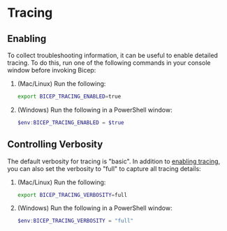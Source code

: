 # Tracing

## Enabling
To collect troubleshooting information, it can be useful to enable detailed tracing. To do this, run one of the following commands in your console window before invoking Bicep:

1. (Mac/Linux) Run the following:
   ```sh
   export BICEP_TRACING_ENABLED=true
   ```
1. (Windows) Run the following in a PowerShell window:
   ```powershell
   $env:BICEP_TRACING_ENABLED = $true
   ```

## Controlling Verbosity

The default verbosity for tracing is "basic". In addition to [enabling tracing](#enabling), you can also set the verbosity to "full" to capture all tracing details:

1. (Mac/Linux) Run the following:
   ```sh
   export BICEP_TRACING_VERBOSITY=full
   ```
1. (Windows) Run the following in a PowerShell window:
   ```powershell
   $env:BICEP_TRACING_VERBOSITY = "full"
   ```
